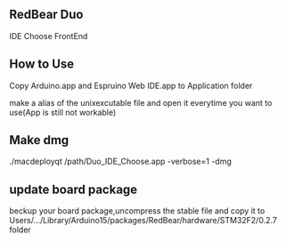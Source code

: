 
## RedBear Duo

IDE Choose FrontEnd


## How to Use

Copy Arduino.app and Espruino Web IDE.app to Application folder

make a alias of the unixexcutable file and open it everytime you want to use(App is still not workable)


## Make dmg

./macdeployqt /path/Duo_IDE_Choose.app -verbose=1 -dmg

## update board package

beckup your board package,uncompress the stable file and copy it to Users/.../Library/Arduino15/packages/RedBear/hardware/STM32F2/0.2.7 folder
